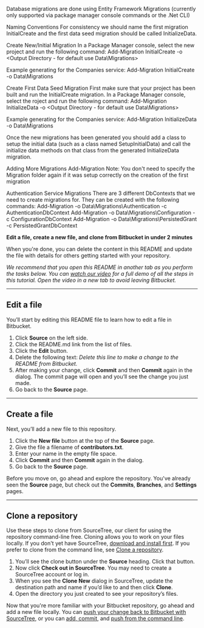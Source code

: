 
Database migrations are done using Entity Framework Migrations (currently only supported via package manager console commands or the .Net CLI)

Naming Conventions
For consistency we should name the first migration InitialCreate and the first data seed migration should be called InitializeData.

Create New/Initial Migration
In a Package Manager console, select the new project and run the following command:
Add-Migration InitialCreate -o <Output Directory - for default use Data\Migrations>

Example generating for the Companies service:
Add-Migration InitialCreate -o Data\Migrations

Create First Data Seed Migration
First make sure that your project has been built and run the InitialCreate migration.
In a Package Manager console, select the roject and run the following command:
Add-Migration InitializeData -o <Output Directory - for default use Data\Migrations>

Example generating for the Companies service:
Add-Migration InitializeData -o Data\Migrations

Once the new migrations has been generated you should add a class to setup the initial data (such as a class named SetupInitialData) and call the initialize data methods on that class from the generated InitializeData migration.

Adding More Migrations
Add-Migration <Migration-Name>
Note: You don't need to specify the Migration folder again if it was setup correctly on the creation of the first migration

Authentication Service Migrations
There are 3 different DbContexts that we need to create migrations for. They can be created with the following commands:
Add-Migration <migration-name> -o Data\Migrations\Authentication -c AuthenticationDbContext
Add-Migration <migration-name> -o Data\Migrations\Configuration -c ConfigurationDbContext
Add-Migration <migration-name> -o Data\Migrations\PersistedGrant -c PersistedGrantDbContext

**Edit a file, create a new file, and clone from Bitbucket in under 2 minutes**

When you're done, you can delete the content in this README and update the file with details for others getting started with your repository.

*We recommend that you open this README in another tab as you perform the tasks below. You can [watch our video](https://youtu.be/0ocf7u76WSo) for a full demo of all the steps in this tutorial. Open the video in a new tab to avoid leaving Bitbucket.*

---

## Edit a file

You’ll start by editing this README file to learn how to edit a file in Bitbucket.

1. Click **Source** on the left side.
2. Click the README.md link from the list of files.
3. Click the **Edit** button.
4. Delete the following text: *Delete this line to make a change to the README from Bitbucket.*
5. After making your change, click **Commit** and then **Commit** again in the dialog. The commit page will open and you’ll see the change you just made.
6. Go back to the **Source** page.

---

## Create a file

Next, you’ll add a new file to this repository.

1. Click the **New file** button at the top of the **Source** page.
2. Give the file a filename of **contributors.txt**.
3. Enter your name in the empty file space.
4. Click **Commit** and then **Commit** again in the dialog.
5. Go back to the **Source** page.

Before you move on, go ahead and explore the repository. You've already seen the **Source** page, but check out the **Commits**, **Branches**, and **Settings** pages.

---

## Clone a repository

Use these steps to clone from SourceTree, our client for using the repository command-line free. Cloning allows you to work on your files locally. If you don't yet have SourceTree, [download and install first](https://www.sourcetreeapp.com/). If you prefer to clone from the command line, see [Clone a repository](https://confluence.atlassian.com/x/4whODQ).

1. You’ll see the clone button under the **Source** heading. Click that button.
2. Now click **Check out in SourceTree**. You may need to create a SourceTree account or log in.
3. When you see the **Clone New** dialog in SourceTree, update the destination path and name if you’d like to and then click **Clone**.
4. Open the directory you just created to see your repository’s files.

Now that you're more familiar with your Bitbucket repository, go ahead and add a new file locally. You can [push your change back to Bitbucket with SourceTree](https://confluence.atlassian.com/x/iqyBMg), or you can [add, commit,](https://confluence.atlassian.com/x/8QhODQ) and [push from the command line](https://confluence.atlassian.com/x/NQ0zDQ).